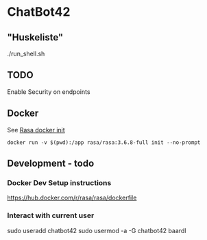 # ChatBot42

## "Huskeliste"
./run_shell.sh

## TODO
Enable Security on endpoints


## Docker
See [Rasa docker init](https://rasa.com/docs/rasa/docker/building-in-docker/)

`docker run -v $(pwd):/app rasa/rasa:3.6.8-full init --no-prompt`

## Development - todo 
### Docker Dev Setup instructions
https://hub.docker.com/r/rasa/rasa/dockerfile

### Interact with current user
sudo useradd chatbot42
sudo usermod -a -G chatbot42 baardl

